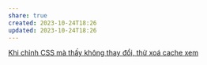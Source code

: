 ```yaml
---
share: true
created: 2023-10-24T18:26
updated: 2023-10-24T18:26
---
```

[Khi chỉnh CSS mà thấy không thay đổi, thử xoá cache xem](./Khi%20ch%E1%BB%89nh%20CSS%20m%C3%A0%20th%E1%BA%A5y%20kh%C3%B4ng%20thay%20%C4%91%E1%BB%95i,%20th%E1%BB%AD%20xo%C3%A1%20cache%20xem.md#) 